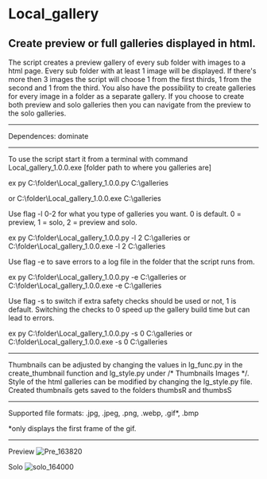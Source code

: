 # Local_gallery
Create preview or full galleries displayed in html.
---

The script creates a preview gallery of every sub folder with images to a html page.
Every sub folder with at least 1 image will be displayed.
If there's more then 3 images the script will choose 1 from the first thirds, 1 from the second and 1 from the third.
You also have the possibility to create galleries for every image in a folder as a separate gallery.
If you choose to create both preview and solo galleries then you can navigate from the preview to the solo galleries.

---

Dependences:
dominate

---

To use the script start it from a terminal with command
Local_gallery_1.0.0.exe [folder path to where you galleries are]

ex py C:\folder\Local_gallery_1.0.0.py C:\galleries

or C:\folder\Local_gallery_1.0.0.exe C:\galleries

Use flag -l 0-2 for what you type of galleries you want. 0 is default.
0 = preview, 1 = solo, 2 = preview and solo. 

ex py C:\folder\Local_gallery_1.0.0.py -l 2 C:\galleries
or C:\folder\Local_gallery_1.0.0.exe -l 2 C:\galleries

Use flag -e to save errors to a log file in the folder that the script runs from.

ex py C:\folder\Local_gallery_1.0.0.py -e C:\galleries
or C:\folder\Local_gallery_1.0.0.exe -e C:\galleries

Use flag -s to switch if extra safety checks should be used or not, 1 is default.
Switching the checks to 0 speed up the gallery build time but can lead to errors.

ex py C:\folder\Local_gallery_1.0.0.py -s 0 C:\galleries
or C:\folder\Local_gallery_1.0.0.exe -s 0 C:\galleries

---

Thumbnails can be adjusted by changing the values in lg_func.py in the create_thumbnail function and lg_style.py under /* Thumbnails Images */.
Style of the html galleries can be modified by changing the lg_style.py file.
Created thumbnails gets saved to the folders thumbsR and thumbsS

---

Supported file formats:
.jpg, .jpeg, .png, .webp, .gif*, .bmp

*only displays the first frame of the gif.

---
Preview
![Pre_163820](https://github.com/user-attachments/assets/013ead00-4727-47aa-b3c2-831a31112dbd)


Solo
![solo_164000](https://github.com/user-attachments/assets/8a89799c-5c92-465f-8f24-ffb1c70b9f82)
